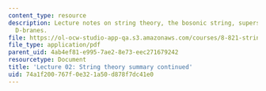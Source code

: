 ```yaml
---
content_type: resource
description: Lecture notes on string theory, the bosonic string, superstrings, and
  D-branes.
file: https://ol-ocw-studio-app-qa.s3.amazonaws.com/courses/8-821-string-theory-fall-2008/74a1f200767f0e321a50d878f7dc41e0_lecture02.pdf
file_type: application/pdf
parent_uid: 4ab4ef81-e995-7ae2-8e73-eec271679242
resourcetype: Document
title: 'Lecture 02: String theory summary continued'
uid: 74a1f200-767f-0e32-1a50-d878f7dc41e0
---
```

